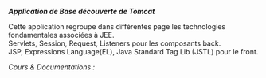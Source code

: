 ***Application de Base découverte de Tomcat***  

Cette application regroupe dans différentes page les technologies fondamentales associées à JEE.  
Servlets, Session, Request, Listeners pour les composants back.  
JSP, Expressions Language(EL), Java Standard Tag Lib (JSTL) pour le front.  

*Cours & Documentations :*  
